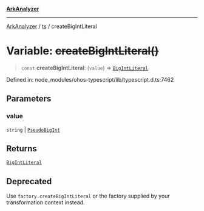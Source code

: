 [**ArkAnalyzer**](../../../../README.md)

***

[ArkAnalyzer](../../../../globals.md) / [ts](../README.md) / createBigIntLiteral

# Variable: ~~createBigIntLiteral()~~

> `const` **createBigIntLiteral**: (`value`) => [`BigIntLiteral`](../interfaces/BigIntLiteral.md)

Defined in: node\_modules/ohos-typescript/lib/typescript.d.ts:7462

## Parameters

### value

`string` | [`PseudoBigInt`](../interfaces/PseudoBigInt.md)

## Returns

[`BigIntLiteral`](../interfaces/BigIntLiteral.md)

## Deprecated

Use `factory.createBigIntLiteral` or the factory supplied by your transformation context instead.
